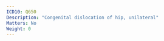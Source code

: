 ```yaml
---
ICD10: Q650
Description: "Congenital dislocation of hip, unilateral"
Matters: No
Weight: 0
---
```



